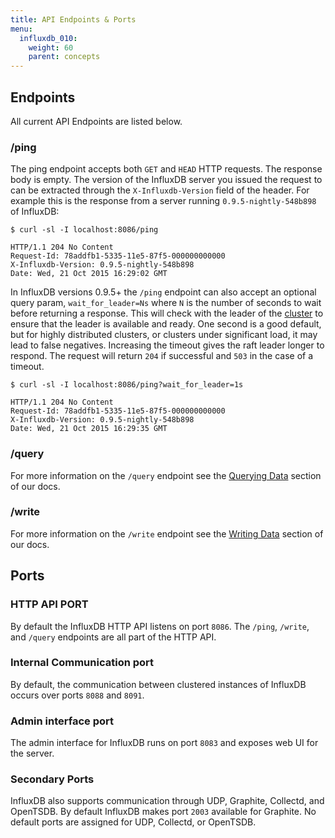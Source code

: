 ```yaml
---
title: API Endpoints & Ports
menu:
  influxdb_010:
    weight: 60
    parent: concepts
---
```


## Endpoints

All current API Endpoints are listed below.

### /ping

The ping endpoint accepts both `GET` and `HEAD` HTTP requests.
The response body is empty.
The version of the InfluxDB server you issued the request to can be extracted through the `X-Influxdb-Version` field of the header.
For example this is the response from a server running `0.9.5-nightly-548b898` of InfluxDB:

```shell
$ curl -sl -I localhost:8086/ping

HTTP/1.1 204 No Content
Request-Id: 78addfb1-5335-11e5-87f5-000000000000
X-Influxdb-Version: 0.9.5-nightly-548b898
Date: Wed, 21 Oct 2015 16:29:02 GMT
```

In InfluxDB versions 0.9.5+ the `/ping` endpoint can also accept an optional query param, `wait_for_leader=Ns` where `N` is the number of seconds to wait before returning a response.
This will check with the leader of the [cluster](/influxdb/v0.10/concepts/glossary/#cluster) to ensure that the leader is available and ready.
One second is a good default, but for highly distributed clusters, or clusters under significant load, it may lead to false negatives.
Increasing the timeout gives the raft leader longer to respond.
The request will return `204` if successful and `503` in the case of a timeout.

```shell
$ curl -sl -I localhost:8086/ping?wait_for_leader=1s

HTTP/1.1 204 No Content
Request-Id: 78addfb1-5335-11e5-87f5-000000000000
X-Influxdb-Version: 0.9.5-nightly-548b898
Date: Wed, 21 Oct 2015 16:29:35 GMT
```

### /query
For more information on the `/query` endpoint see the [Querying Data](/influxdb/v0.10/guides/querying_data/) section of our docs.

### /write
For more information on the `/write` endpoint see the [Writing Data](/influxdb/v0.10/guides/writing_data/) section of our docs.

## Ports

### HTTP API PORT

By default the InfluxDB HTTP API listens on port `8086`.
The `/ping`, `/write`, and `/query` endpoints are all part of the HTTP API.

### Internal Communication port

By default, the communication between clustered instances of InfluxDB occurs over ports `8088` and `8091`.

### Admin interface port

The admin interface for InfluxDB runs on port `8083` and exposes web UI for the server.

### Secondary Ports

InfluxDB also supports communication through UDP, Graphite, Collectd, and OpenTSDB.
By default InfluxDB makes port `2003` available for Graphite.
No default ports are assigned for UDP, Collectd, or OpenTSDB.

